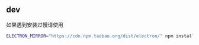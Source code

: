 ##

## dev

如果遇到安装过慢请使用

```bash
ELECTRON_MIRROR="https://cdn.npm.taobao.org/dist/electron/" npm install -D electron
```